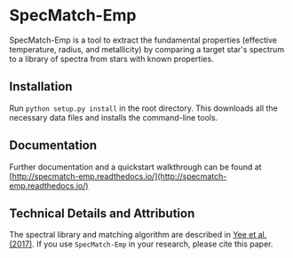 # SpecMatch-Emp

SpecMatch-Emp is a tool to extract the fundamental properties (effective temperature, radius, and metallicity) by comparing a target star's spectrum to a library of spectra from stars with known properties. 

## Installation

Run `python setup.py install` in the root directory. This downloads all the necessary data files and installs the command-line tools.

## Documentation

Further documentation and a quickstart walkthrough can be found at [http://specmatch-emp.readthedocs.io/](http://specmatch-emp.readthedocs.io/)

## Technical Details and Attribution

The spectral library and matching algorithm are described in [Yee et al. (2017)](http://adsabs.harvard.edu/cgi-bin/bib_query?arXiv:1701.00922). If you use `SpecMatch-Emp` in your research, please cite this paper.
